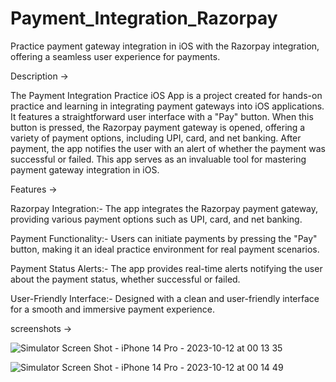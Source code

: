 # Payment_Integration_Razorpay
Practice payment gateway integration in iOS with the Razorpay integration, offering a seamless user experience for payments.

Description ->

The Payment Integration Practice iOS App is a project created for hands-on practice and learning in integrating payment gateways into iOS applications. It features a straightforward user interface with a "Pay" button. When this button is pressed, the Razorpay payment gateway is opened, offering a variety of payment options, including UPI, card, and net banking. After payment, the app notifies the user with an alert of whether the payment was successful or failed. This app serves as an invaluable tool for mastering payment gateway integration in iOS.


Features -> 

Razorpay Integration:- The app integrates the Razorpay payment gateway, providing various payment options such as UPI, card, and net banking.

Payment Functionality:-  Users can initiate payments by pressing the "Pay" button, making it an ideal practice environment for real payment scenarios.

Payment Status Alerts:- The app provides real-time alerts notifying the user about the payment status, whether successful or failed.

User-Friendly Interface:- Designed with a clean and user-friendly interface for a smooth and immersive payment experience.


screenshots -> 


![Simulator Screen Shot - iPhone 14 Pro - 2023-10-12 at 00 13 35](https://github.com/pratikbm42/Payment_Integration_Razorpay/assets/146938244/6e63462d-565f-4374-b1cf-a5cc45ad6791)


![Simulator Screen Shot - iPhone 14 Pro - 2023-10-12 at 00 14 49](https://github.com/pratikbm42/Payment_Integration_Razorpay/assets/146938244/a3091bd4-df0d-411e-8863-fb4424a20f59)


